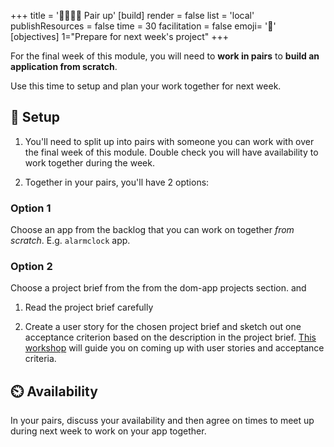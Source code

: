 +++
title = '🫱🏿‍🫲🏾 Pair up'
[build]
    render = false
    list = 'local'
    publishResources = false
time = 30
facilitation = false
emoji= '🧩'
[objectives]
1="Prepare for next week's project"
+++

For the final week of this module, you will need to **work in pairs** to **build an application from scratch**.

Use this time to setup and plan your work together for next week.

## 🧰 Setup

1. You'll need to split up into pairs with someone you can work with over the final week of this module. Double check you will have availability to work together during the week.

2. Together in your pairs, you'll have 2 options:

### Option 1

Choose an app from the backlog that you can work on together _from scratch_. E.g. `alarmclock` app.

### Option 2

Choose a project brief from the from the dom-app projects section.
and

1. Read the project brief carefully

2. Create a user story for the chosen project brief and sketch out one acceptance criterion based on the description in the project brief. [This workshop](https://github.com/CodeYourFuture/CYF-Workshops/tree/main/breakdown) will guide you on coming up with user stories and acceptance criteria.

## ⏲️ Availability

In your pairs, discuss your availability and then agree on times to meet up during next week to work on your app together.
